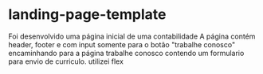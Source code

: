 # landing-page-template

Foi desenvolvido uma página inicial de uma contabilidade
A página contém header, footer e
com input somente para o botão "trabalhe conosco"
encaminhando para a página trabalhe conosco 
contendo um formulario para envio de curriculo.
utilizei flex